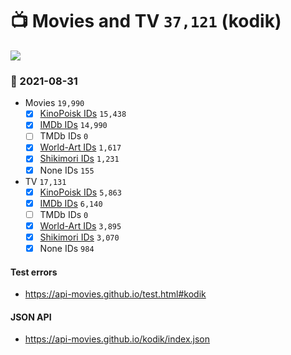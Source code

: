 # :tv: Movies and TV `37,121` (kodik)

<a href="https://API-Movies.github.io"><img src="https://API-Movies.github.io/banner.png?cache"></a>

### :date: 2021-08-31
- Movies `19,990`
  - [x] <a href="https://API-Movies.github.io/kodik/movie_kinopoisk_ids.json">KinoPoisk IDs</a> `15,438`
  - [x] <a href="https://API-Movies.github.io/kodik/movie_imdb_ids.json">IMDb IDs</a> `14,990`
  - [ ] TMDb IDs `0`
  - [x] <a href="https://API-Movies.github.io/kodik/movie_world_art_ids.json">World-Art IDs</a> `1,617`
  - [x] <a href="https://API-Movies.github.io/kodik/movie_shikimori_ids.json">Shikimori IDs</a> `1,231`
  - [x] None IDs `155`
- TV `17,131`
  - [x] <a href="https://API-Movies.github.io/kodik/tv_kinopoisk_ids.json">KinoPoisk IDs</a> `5,863`
  - [x] <a href="https://API-Movies.github.io/kodik/tv_imdb_ids.json">IMDb IDs</a> `6,140`
  - [ ] TMDb IDs `0`
  - [x] <a href="https://API-Movies.github.io/kodik/tv_world_art_ids.json">World-Art IDs</a> `3,895`
  - [x] <a href="https://API-Movies.github.io/kodik/tv_shikimori_ids.json">Shikimori IDs</a> `3,070`
  - [x] None IDs `984`
#### Test errors
- <a href='https://api-movies.github.io/test.html#kodik'>https://api-movies.github.io/test.html#kodik</a>
#### JSON API
- <a href='https://api-movies.github.io/kodik/index.json'>https://api-movies.github.io/kodik/index.json</a>
